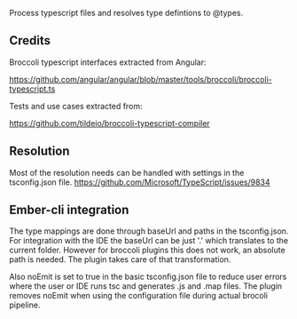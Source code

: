 Process typescript files and resolves type defintions to @types.

## Credits

Broccoli typescript interfaces extracted from Angular:

https://github.com/angular/angular/blob/master/tools/broccoli/broccoli-typescript.ts

Tests and use cases extracted from:

https://github.com/tildeio/broccoli-typescript-compiler

## Resolution

Most of the resolution needs can be handled with settings in the tsconfig.json file.
https://github.com/Microsoft/TypeScript/issues/9834


## Ember-cli integration

The type mappings are done through baseUrl and paths in the tsconfig.json.
For integration with the IDE the baseUrl can be just '.' which translates
to the current folder. However for broccoli plugins this does not work,
an absolute path is needed. The plugin takes care of that transformation.

Also noEmit is set to true in the basic tsconfig.json file to reduce
user errors where the user or IDE runs tsc and generates .js and .map files.
The plugin removes noEmit when using the configuration file during
actual brocoli pipeline.
